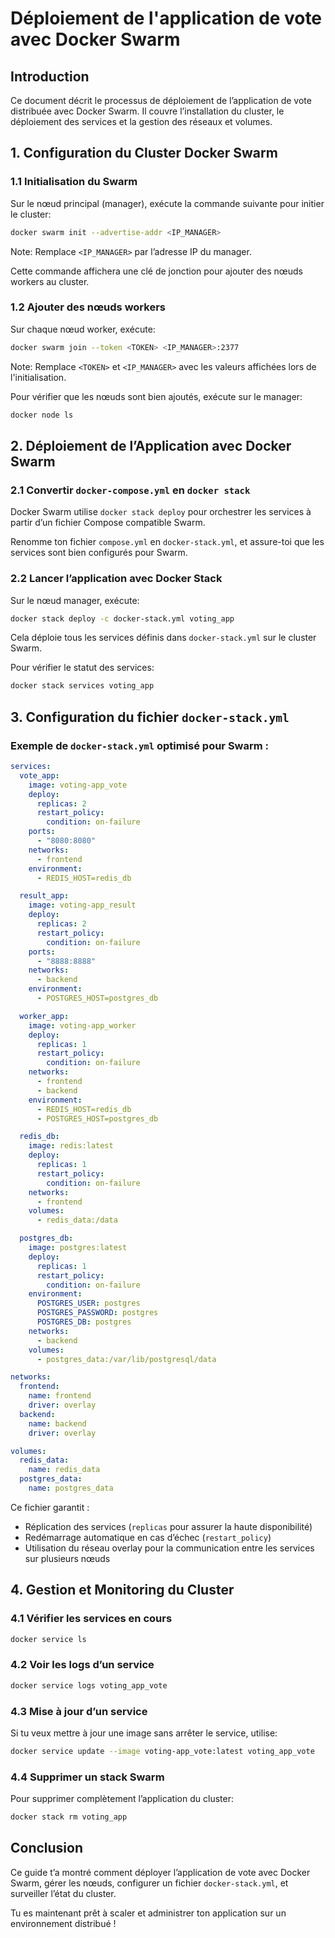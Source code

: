 # Déploiement de l'application de vote avec Docker Swarm

## Introduction
Ce document décrit le processus de déploiement de l’application de vote distribuée avec Docker Swarm.
Il couvre l’installation du cluster, le déploiement des services et la gestion des réseaux et volumes.

## 1. Configuration du Cluster Docker Swarm

### 1.1 Initialisation du Swarm
Sur le nœud principal (manager), exécute la commande suivante pour initier le cluster:

```sh
docker swarm init --advertise-addr <IP_MANAGER>
```

Note: Remplace `<IP_MANAGER>` par l’adresse IP du manager.

Cette commande affichera une clé de jonction pour ajouter des nœuds workers au cluster.

### 1.2 Ajouter des nœuds workers
Sur chaque nœud worker, exécute:

```sh
docker swarm join --token <TOKEN> <IP_MANAGER>:2377
```

Note: Remplace `<TOKEN>` et `<IP_MANAGER>` avec les valeurs affichées lors de l'initialisation.

Pour vérifier que les nœuds sont bien ajoutés, exécute sur le manager:

```sh
docker node ls
```

## 2. Déploiement de l’Application avec Docker Swarm

### 2.1 Convertir `docker-compose.yml` en `docker stack`
Docker Swarm utilise `docker stack deploy` pour orchestrer les services à partir d’un fichier Compose compatible Swarm.

Renomme ton fichier `compose.yml` en `docker-stack.yml`, et assure-toi que les services sont bien configurés pour Swarm.

### 2.2 Lancer l’application avec Docker Stack
Sur le nœud manager, exécute:

```sh
docker stack deploy -c docker-stack.yml voting_app
```

Cela déploie tous les services définis dans `docker-stack.yml` sur le cluster Swarm.

Pour vérifier le statut des services:

```sh
docker stack services voting_app
```

## 3. Configuration du fichier `docker-stack.yml`

### Exemple de `docker-stack.yml` optimisé pour Swarm :

```yaml
services:
  vote_app:
    image: voting-app_vote
    deploy:
      replicas: 2
      restart_policy:
        condition: on-failure
    ports:
      - "8080:8080"
    networks:
      - frontend
    environment:
      - REDIS_HOST=redis_db

  result_app:
    image: voting-app_result
    deploy:
      replicas: 2
      restart_policy:
        condition: on-failure
    ports:
      - "8888:8888"
    networks:
      - backend
    environment:
      - POSTGRES_HOST=postgres_db

  worker_app:
    image: voting-app_worker
    deploy:
      replicas: 1
      restart_policy:
        condition: on-failure
    networks:
      - frontend
      - backend
    environment:
      - REDIS_HOST=redis_db
      - POSTGRES_HOST=postgres_db

  redis_db:
    image: redis:latest
    deploy:
      replicas: 1
      restart_policy:
        condition: on-failure
    networks:
      - frontend
    volumes:
      - redis_data:/data

  postgres_db:
    image: postgres:latest
    deploy:
      replicas: 1
      restart_policy:
        condition: on-failure
    environment:
      POSTGRES_USER: postgres
      POSTGRES_PASSWORD: postgres
      POSTGRES_DB: postgres
    networks:
      - backend
    volumes:
      - postgres_data:/var/lib/postgresql/data

networks:
  frontend:
    name: frontend
    driver: overlay
  backend:
    name: backend
    driver: overlay

volumes:
  redis_data:
    name: redis_data
  postgres_data:
    name: postgres_data
```

Ce fichier garantit :
- Réplication des services (`replicas` pour assurer la haute disponibilité)
- Redémarrage automatique en cas d’échec (`restart_policy`)
- Utilisation du réseau overlay pour la communication entre les services sur plusieurs nœuds

## 4. Gestion et Monitoring du Cluster

### 4.1 Vérifier les services en cours

```sh
docker service ls
```

### 4.2 Voir les logs d’un service

```sh
docker service logs voting_app_vote
```

### 4.3 Mise à jour d’un service
Si tu veux mettre à jour une image sans arrêter le service, utilise:

```sh
docker service update --image voting-app_vote:latest voting_app_vote
```

### 4.4 Supprimer un stack Swarm
Pour supprimer complètement l’application du cluster:

```sh
docker stack rm voting_app
```

## Conclusion
Ce guide t’a montré comment déployer l’application de vote avec Docker Swarm, gérer les nœuds, configurer un fichier `docker-stack.yml`, et surveiller l’état du cluster.

Tu es maintenant prêt à scaler et administrer ton application sur un environnement distribué !
